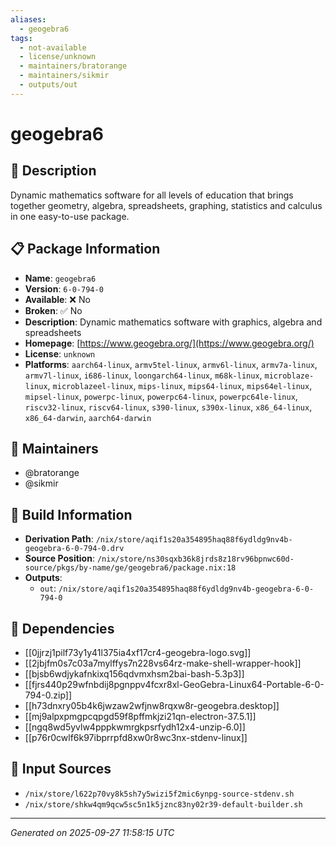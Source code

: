 ```yaml
---
aliases:
  - geogebra6
tags:
  - not-available
  - license/unknown
  - maintainers/bratorange
  - maintainers/sikmir
  - outputs/out
---
```


# geogebra6

## 📝 Description

Dynamic mathematics software for all levels of education that brings
together geometry, algebra, spreadsheets, graphing, statistics and
calculus in one easy-to-use package.


## 📋 Package Information

- **Name**: `geogebra6`
- **Version**: `6-0-794-0`
- **Available**: ❌ No
- **Broken**: ✅ No
- **Description**: Dynamic mathematics software with graphics, algebra and spreadsheets
- **Homepage**: [https://www.geogebra.org/](https://www.geogebra.org/)
- **License**: `unknown`
- **Platforms**: `aarch64-linux`, `armv5tel-linux`, `armv6l-linux`, `armv7a-linux`, `armv7l-linux`, `i686-linux`, `loongarch64-linux`, `m68k-linux`, `microblaze-linux`, `microblazeel-linux`, `mips-linux`, `mips64-linux`, `mips64el-linux`, `mipsel-linux`, `powerpc-linux`, `powerpc64-linux`, `powerpc64le-linux`, `riscv32-linux`, `riscv64-linux`, `s390-linux`, `s390x-linux`, `x86_64-linux`, `x86_64-darwin`, `aarch64-darwin`
## 👥 Maintainers

- @bratorange
- @sikmir


## 🔧 Build Information

- **Derivation Path**: `/nix/store/aqif1s20a354895haq88f6ydldg9nv4b-geogebra-6-0-794-0.drv`
- **Source Position**: `/nix/store/ns30sqxb36k8jrds8z18rv96bpnwc60d-source/pkgs/by-name/ge/geogebra6/package.nix:18`
- **Outputs**:
  - `out`:  `/nix/store/aqif1s20a354895haq88f6ydldg9nv4b-geogebra-6-0-794-0`

## 🔗 Dependencies

- [[0jjrzj1pilf73y1y41l375ia4xf17cr4-geogebra-logo.svg]]
- [[2jbjfm0s7c03a7mylffys7n228vs64rz-make-shell-wrapper-hook]]
- [[bjsb6wdjykafnkixq156qdvmxhsm2bai-bash-5.3p3]]
- [[fjrs440p29wfnbdij8pgnppv4fcxr8xl-GeoGebra-Linux64-Portable-6-0-794-0.zip]]
- [[h73dnxry05b4k6jwzaw2wfjnw8rqxw8r-geogebra.desktop]]
- [[mj9alpxpmgpcqpgd59f8pffmkjzi21qn-electron-37.5.1]]
- [[ngq8wd5yvlw4pppkwmrgkpsrfydh12x4-unzip-6.0]]
- [[p76r0cwlf6k97ibprrpfd8xw0r8wc3nx-stdenv-linux]]

## 📁 Input Sources

- `/nix/store/l622p70vy8k5sh7y5wizi5f2mic6ynpg-source-stdenv.sh`
- `/nix/store/shkw4qm9qcw5sc5n1k5jznc83ny02r39-default-builder.sh`

---
*Generated on 2025-09-27 11:58:15 UTC*
